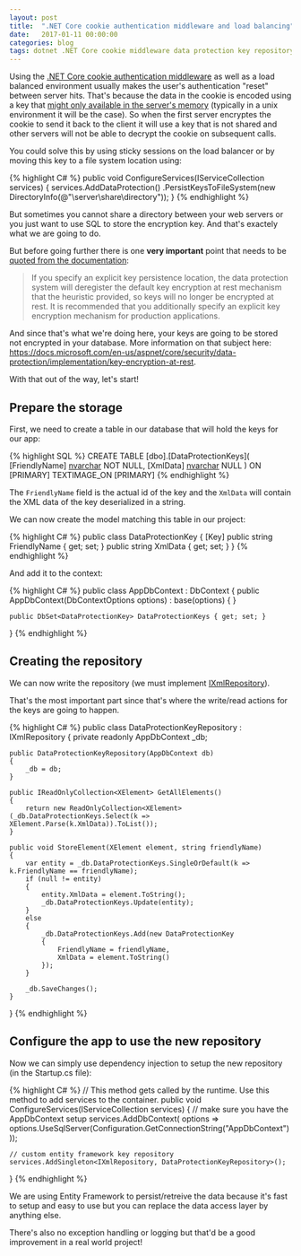 ```yaml
---
layout: post
title:  ".NET Core cookie authentication middleware and load balancing"
date:   2017-01-11 00:00:00
categories: blog
tags: dotnet .NET Core cookie middleware data protection key repository load balanced
---
```


Using the [.NET Core cookie authentication middleware](https://docs.microsoft.com/en-us/aspnet/core/security/authentication/cookie) as well as a load balanced environment usually makes the user's authentication "reset" between server hits.
That's because the data in the cookie is encoded using a key that [might only available in the server's memory](https://docs.microsoft.com/en-us/aspnet/core/security/data-protection/configuration/default-settings#data-protection-default-settings) (typically in a unix environment it will be the case).
So when the first server encryptes the cookie to send it back to the client it will use a key that is not shared and other servers will not be able to decrypt the cookie on subsequent calls.

You could solve this by using sticky sessions on the load balancer or by moving this key to a file system location using:

{% highlight C# %}
public void ConfigureServices(IServiceCollection services)
{
   services.AddDataProtection()
       .PersistKeysToFileSystem(new DirectoryInfo(@"\\server\share\directory\"));
}
{% endhighlight %}

But sometimes you cannot share a directory between your web servers or you just want to use SQL to store the encryption key.
And that's exactely what we are going to do.

But before going further there is one **very important** point that needs to be [quoted from the documentation](https://docs.microsoft.com/en-us/aspnet/core/security/data-protection/implementation/key-storage-providers):

> If you specify an explicit key persistence location, the data protection system will deregister the default key encryption at rest mechanism that the heuristic provided, so keys will no longer be encrypted at rest. It is recommended that you additionally specify an explicit key encryption mechanism for production applications.

And since that's what we're doing here, your keys are going to be stored not encrypted in your database. More information on that subject here: <https://docs.microsoft.com/en-us/aspnet/core/security/data-protection/implementation/key-encryption-at-rest>.

With that out of the way, let's start!

## Prepare the storage

First, we need to create a table in our database that will hold the keys for our app:

{% highlight SQL %}
CREATE TABLE [dbo].[DataProtectionKeys](
	[FriendlyName] [nvarchar](max) NOT NULL,
	[XmlData] [nvarchar](max) NULL
) ON [PRIMARY] TEXTIMAGE_ON [PRIMARY]
{% endhighlight %}

The `FriendlyName` field is the actual id of the key and the `XmlData` will contain the XML data of the key deserialized in a string.

We can now create the model matching this table in our project:

{% highlight C# %}
public class DataProtectionKey
{
    [Key]
    public string FriendlyName { get; set; }
    public string XmlData { get; set; }
}
{% endhighlight %}

And add it to the context:

{% highlight C# %}
public class AppDbContext : DbContext
{
    public AppDbContext(DbContextOptions<AppDbContext> options) : base(options) { }

    public DbSet<DataProtectionKey> DataProtectionKeys { get; set; }
}
{% endhighlight %}

## Creating the repository

We can now write the repository (we must implement [IXmlRepository](https://docs.microsoft.com/en-us/aspnet/core/security/data-protection/extensibility/key-management#ixmlrepository)).

That's the most important part since that's where the write/read actions for the keys are going to happen.

{% highlight C# %}
public class DataProtectionKeyRepository : IXmlRepository
{
    private readonly AppDbContext _db;

    public DataProtectionKeyRepository(AppDbContext db)
    {
        _db = db;
    }

    public IReadOnlyCollection<XElement> GetAllElements()
    {
        return new ReadOnlyCollection<XElement>(_db.DataProtectionKeys.Select(k => XElement.Parse(k.XmlData)).ToList());
    }

    public void StoreElement(XElement element, string friendlyName)
    {
        var entity = _db.DataProtectionKeys.SingleOrDefault(k => k.FriendlyName == friendlyName);
        if (null != entity)
        {
            entity.XmlData = element.ToString();
            _db.DataProtectionKeys.Update(entity);
        }
        else
        {
            _db.DataProtectionKeys.Add(new DataProtectionKey
            {
                FriendlyName = friendlyName,
                XmlData = element.ToString()
            });
        }

        _db.SaveChanges();
    }
}
{% endhighlight %}

## Configure the app to use the new repository

Now we can simply use dependency injection to setup the new repository (in the Startup.cs file):

{% highlight C# %}
// This method gets called by the runtime. Use this method to add services to the container.
public void ConfigureServices(IServiceCollection services)
{
    // make sure you have the AppDbContext setup
    services.AddDbContext<AppDbContext>(
        options => options.UseSqlServer(Configuration.GetConnectionString("AppDbContext")));

    // custom entity framework key repository
    services.AddSingleton<IXmlRepository, DataProtectionKeyRepository>();
}
{% endhighlight %}

We are using Entity Framework to persist/retreive the data because it's fast to setup and easy to use but you can replace the data access layer by anything else.

There's also no exception handling or logging but that'd be a good improvement in a real world project!